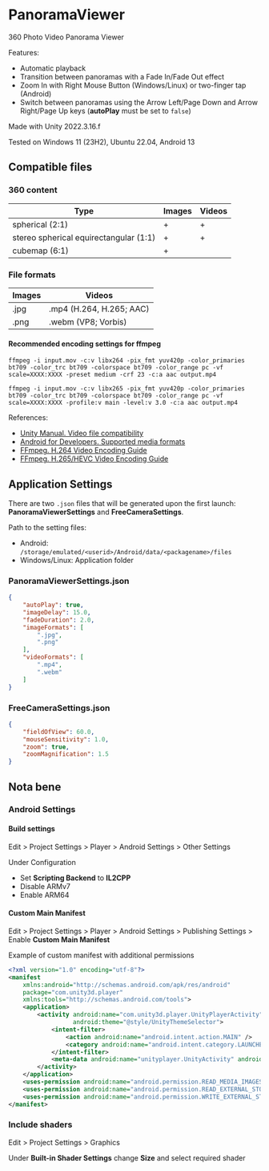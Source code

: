 # PanoramaViewer

360 Photo Video Panorama Viewer

Features:

* Automatic playback
* Transition between panoramas with a Fade In/Fade Out effect
* Zoom In with Right Mouse Button (Windows/Linux) or two-finger tap (Android)
* Switch between panoramas using the Arrow Left/Page Down and Arrow Right/Page Up keys (**autoPlay** must be set to `false`)

Made with Unity 2022.3.16.f

Tested on Windows 11 (23H2), Ubuntu 22.04, Android 13

## Compatible files

### 360 content

|Type|Images|Videos|
|----------|----------|----------|
|spherical (2:1)|+|+|
|stereo spherical equirectangular (1:1)|+|+|
|cubemap (6:1)|+||

### File formats

|Images|Videos|
|------|------|
|.jpg|.mp4 (H.264, H.265; AAC)|
|.png|.webm (VP8; Vorbis)|

#### Recommended encoding settings for ffmpeg

`ffmpeg -i input.mov -c:v libx264 -pix_fmt yuv420p -color_primaries bt709 -color_trc bt709 -colorspace bt709 -color_range pc -vf scale=XXXX:XXXX -preset medium -crf 23 -c:a aac output.mp4`

`ffmpeg -i input.mov -c:v libx265 -pix_fmt yuv420p -color_primaries bt709 -color_trc bt709 -colorspace bt709 -color_range pc -vf scale=XXXX:XXXX -profile:v main -level:v 3.0 -c:a aac output.mp4`

References:

* [Unity Manual. Video file compatibility][1]
* [Android for Developers. Supported media formats][2]
* [FFmpeg. H.264 Video Encoding Guide][3]
* [FFmpeg. H.265/HEVC Video Encoding Guide][4]

## Application Settings

There are two `.json` files that will be generated upon the first launch: **PanoramaViewerSettings** and **FreeCameraSettings**.

Path to the setting files:

* Android: `/storage/emulated/<userid>/Android/data/<packagename>/files`
* Windows/Linux: Application folder

### PanoramaViewerSettings.json

```json
{
    "autoPlay": true,
    "imageDelay": 15.0,
    "fadeDuration": 2.0,
    "imageFormats": [
        ".jpg",
        ".png"
    ],
    "videoFormats": [
        ".mp4",
        ".webm"
    ]
}
```

### FreeCameraSettings.json

```json
{
    "fieldOfView": 60.0,
    "mouseSensitivity": 1.0,
    "zoom": true,
    "zoomMagnification": 1.5
}
```

## Nota bene

### Android Settings

#### Build settings

Edit > Project Settings > Player > Android Settings > Other Settings

Under Configuration

* Set **Scripting Backend** to **IL2CPP**
* Disable ARMv7
* Enable ARM64

#### Custom Main Manifest

Edit > Project Settings > Player > Android Settings > Publishing Settings > Enable **Custom Main Manifest**

Example of custom manifest with additional permissions

```xml
<?xml version="1.0" encoding="utf-8"?>
<manifest
    xmlns:android="http://schemas.android.com/apk/res/android"
    package="com.unity3d.player"
    xmlns:tools="http://schemas.android.com/tools">
    <application>
        <activity android:name="com.unity3d.player.UnityPlayerActivity"
                  android:theme="@style/UnityThemeSelector">
            <intent-filter>
                <action android:name="android.intent.action.MAIN" />
                <category android:name="android.intent.category.LAUNCHER" />
            </intent-filter>
            <meta-data android:name="unityplayer.UnityActivity" android:value="true" />
        </activity>
    </application>
    <uses-permission android:name="android.permission.READ_MEDIA_IMAGES" />
    <uses-permission android:name="android.permission.READ_EXTERNAL_STORAGE" />
    <uses-permission android:name="android.permission.WRITE_EXTERNAL_STORAGE" />
</manifest>
```

### Include shaders

Edit > Project Settings > Graphics

Under **Built-in Shader Settings** change **Size** and select required shader

[1]:https://docs.unity3d.com/Manual/VideoSources-FileCompatibility.html
[2]:https://developer.android.com/media/platform/supported-formats#recommendations
[3]:https://trac.ffmpeg.org/wiki/Encode/H.264
[4]:https://trac.ffmpeg.org/wiki/Encode/H.265
